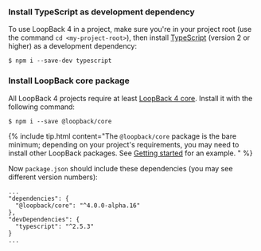 ### Install TypeScript as development dependency

To use LoopBack 4 in a project, make sure you're in your project root (use the command `cd <my-project-root>`), then install [TypeScript](https://www.typescriptlang.org/index.html#download-links) (version 2 or higher) as a development dependency:

```
$ npm i --save-dev typescript
```

### Install LoopBack core package

All LoopBack 4 projects require at least [LoopBack 4 core](https://www.npmjs.com/package/@loopback/core).
Install it with the following command:

```
$ npm i --save @loopback/core
```

{% include tip.html content="The `@loopback/core` package is the bare minimum; depending on your project's requirements, you may need to install other LoopBack packages.  See [Getting started](Getting-started.html) for an example.
" %}

Now `package.json` should include these dependencies (you may see different version numbers):
```
...
"dependencies": {
  "@loopback/core": "^4.0.0-alpha.16"
},
"devDependencies": {
  "typescript": "^2.5.3"
}
...
```
